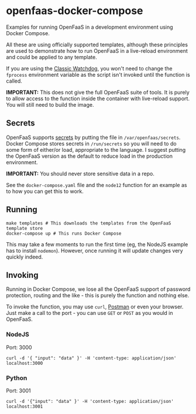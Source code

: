 # openfaas-docker-compose

Examples for running OpenFaaS in a development environment using
Docker Compose.

All these are using officially supported templates, although these principles
are used to demonstrate how to run OpenFaaS in a live-reload environment and
could be applied to any template.

If you are using the [Classic Watchdog](https://docs.openfaas.com/architecture/watchdog/#classic-watchdog),
you won't need to change the `fprocess` environment variable as the script isn't
invoked until the function is called.

**IMPORTANT:** This does not give the full OpenFaaS suite of tools. It is
purely to allow access to the function inside the container with live-reload
support. You will still need to build the image.

## Secrets

OpenFaaS supports [secrets](https://docs.openfaas.com/reference/secrets/) by
putting the file in `/var/openfaas/secrets`. Docker Compose stores secrets in
`/run/secrets` so you will need to do some form of either/or load, appropriate
to the language. I suggest putting the OpenFaaS version as the default to
reduce load in the production environment.

**IMPORTANT:** You should never store sensitive data in a repo.

See the `docker-compose.yaml` file and the `node12` function for an example
as to how you can get this to work.

## Running

```shell script
make templates # This downloads the templates from the OpenFaaS template store
docker-compose up # This runs Docker Compose
```

This may take a few moments to run the first time (eg, the NodeJS example
has to install `nodemon`). However, once running it will update changes very
quickly indeed.

## Invoking

Running in Docker Compose, we lose all the OpenFaaS support of password
protection, routing and the like - this is purely the function and nothing
else.

To invoke the function, you may use `curl`, [Postman](https://getpostman.com)
or even your browser. Just make a call to the port - you can use `GET` or
`POST` as you would in OpenFaaS.

### NodeJS

Port: 3000

```shell script
curl -d '{ "input": "data" }' -H 'content-type: application/json' localhost:3000
```

### Python

Port: 3001

```shell script
curl -d '{"input": "data" }' -H 'content-type: application/json' localhost:3001
```
